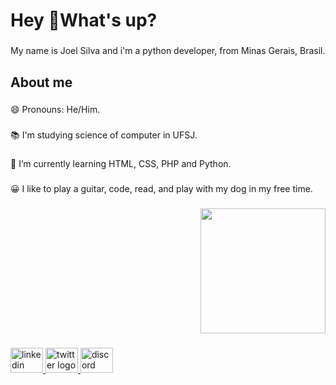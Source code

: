 <h1 align="left">Hey 🤟What's up?</h1>

###
<p align="left">My name is Joel Silva and i'm a python developer, from  Minas Gerais, Brasil.</p>

###
<h2 align="left">About me</h2>

###

<p align="left">😄 Pronouns: He/Him.</p>

###

<p align="left">📚 I'm studying science of computer in UFSJ.</p>

###

<p align="left">🌱 I’m currently learning HTML, CSS, PHP and Python.</p>

###

<p align="left">😀 I like to play a guitar, code, read, and play with my dog in my free time.</p>

###
<div align="right">
  <img height="200" src="https://c.tenor.com/JWJRjZFUa_cAAAAC/one-piece-anime.gif"  />
</div>

###
<p align="left"></p>

###
<div align="left">
  <a href="https://www.linkedin.com/in/joel-silva-3087a1193/" target="_blank">
    <img src="https://raw.githubusercontent.com/maurodesouza/profile-readme-generator/master/src/assets/icons/social/linkedin/default.svg" width="52" height="40" alt="linkedin logo"  />
  </a>
  <a href="https://twitter.com/jorelzu" target="_blank">
    <img src="https://raw.githubusercontent.com/maurodesouza/profile-readme-generator/master/src/assets/icons/social/twitter/default.svg" width="52" height="40" alt="twitter logo"  />
  </a>
  <a href="joel#6553" target="_blank">
    <img src="https://raw.githubusercontent.com/maurodesouza/profile-readme-generator/master/src/assets/icons/social/discord/default.svg" width="52" height="40" alt="discord logo"  />
  </a>
</div>





